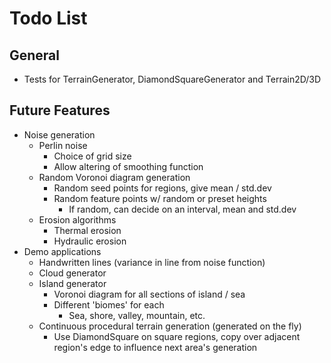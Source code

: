 # Todo List

## General

* Tests for TerrainGenerator, DiamondSquareGenerator and Terrain2D/3D

## Future Features

* Noise generation
    * Perlin noise
        * Choice of grid size
        * Allow altering of smoothing function
    * Random Voronoi diagram generation
        * Random seed points for regions, give mean / std.dev
        * Random feature points w/ random or preset heights
            * If random, can decide on an interval, mean and std.dev
    * Erosion algorithms
        * Thermal erosion
        * Hydraulic erosion
* Demo applications
    * Handwritten lines (variance in line from noise function)
    * Cloud generator
    * Island generator
        * Voronoi diagram for all sections of island / sea
        * Different 'biomes' for each 
            * Sea, shore, valley, mountain, etc.
    * Continuous procedural terrain generation (generated on the fly)
        * Use DiamondSquare on square regions, copy over adjacent region's edge to influence next area's generation
